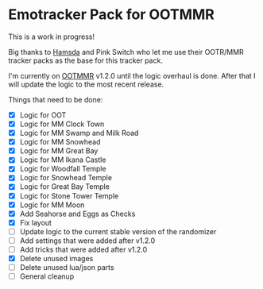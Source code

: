 # Emotracker Pack for OOTMMR

This is a work in progress!

Big thanks to [Hamsda](https://github.com/Hamsda/EmoTrackerPacks) and Pink Switch who let me use their OOTR/MMR tracker packs as the base for this tracker pack.

I'm currently on [OOTMMR](https://github.com/OoTMM/core) v1.2.0 until the logic overhaul is done. After that I will update the logic to the most recent release.

Things that need to be done:

- [x] Logic for OOT
- [x] Logic for MM Clock Town
- [x] Logic for MM Swamp and Milk Road
- [x] Logic for MM Snowhead
- [x] Logic for MM Great Bay
- [x] Logic for MM Ikana Castle
- [x] Logic for Woodfall Temple
- [x] Logic for Snowhead Temple
- [x] Logic for Great Bay Temple
- [x] Logic for Stone Tower Temple
- [x] Logic for MM Moon
- [x] Add Seahorse and Eggs as Checks
- [x] Fix layout
- [ ] Update logic to the current stable version of the randomizer
- [ ] Add settings that were added after v1.2.0
- [ ] Add tricks that were added after v1.2.0
- [x] Delete unused images
- [ ] Delete unused lua/json parts
- [ ] General cleanup

